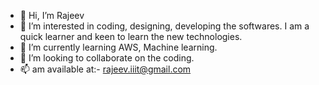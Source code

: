 - 👋 Hi, I’m Rajeev
- 👀 I’m interested in coding, designing, developing the softwares. I am a quick learner and keen to learn the new technologies.
- 🌱 I’m currently learning AWS, Machine learning.
- 💞️ I’m looking to collaborate on the coding.
- 📫 am available at:- rajeev.iiit@gmail.com

<!---
rajeeviiit2108/rajeeviiit2108 is a ✨ special ✨ repository because its `README.md` (this file) appears on your GitHub profile.
You can click the Preview link to take a look at your changes.
--->
